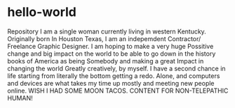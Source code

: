 # hello-world
Repository
I am a single woman currently living in western Kentucky. Originally  born In Houston Texas, I am an indepemdent Contractor/ Freelance Graphic Designer. I am hoping to make a very huge Possitive change and big impact on the world to be able to go down in the history books of America as being Somebody and making a great Impact in changing the world Greatly creatively, by myself. I have a second chance in life starting from literally the bottom getting a redo. Alone, and computers and devices are what takes my time up mostly and meeting new people online. WISH I HAD SOME MOON TACOS.
CONTENT FOR NON-TELEPATHIC HUMAN!
